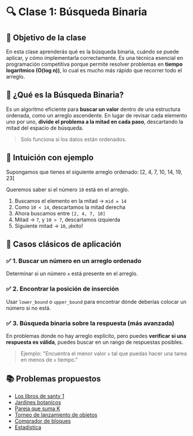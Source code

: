 # 🔍 Clase 1: Búsqueda Binaria

## 🎯 Objetivo de la clase

En esta clase aprenderás qué es la búsqueda binaria, cuándo se puede aplicar, y cómo implementarla correctamente. Es una técnica esencial en programación competitiva porque permite resolver problemas en **tiempo logarítmico (O(log n))**, lo cual es mucho más rápido que recorrer todo el arreglo.



## 🧠 ¿Qué es la Búsqueda Binaria?

Es un algoritmo eficiente para **buscar un valor** dentro de una estructura ordenada, como un arreglo ascendente. En lugar de revisar cada elemento uno por uno, **divide el problema a la mitad en cada paso**, descartando la mitad del espacio de búsqueda.

> Solo funciona si los datos están ordenados.

## 📌 Intuición con ejemplo

Supongamos que tienes el siguiente arreglo ordenado: [2, 4, 7, 10, 14, 19, 23]

Queremos saber si el número `10` está en el arreglo.

1. Buscamos el elemento en la mitad → `mid = 14`
2. Como `10 < 14`, descartamos la mitad derecha
3. Ahora buscamos entre `[2, 4, 7, 10]`
4. Mitad → `7`, y `10 > 7`, descartamos izquierda
5. Siguiente mitad → `10`, ¡éxito!



## 🧩 Casos clásicos de aplicación

### ✅ 1. Buscar un número en un arreglo ordenado

Determinar si un número `x` está presente en el arreglo.

### ✅ 2. Encontrar la posición de inserción

Usar `lower_bound` o `upper_bound` para encontrar dónde deberías colocar un número si no está.

### ✅ 3. Búsqueda binaria sobre la respuesta (más avanzada)

En problemas donde no hay arreglo explícito, pero puedes **verificar si una respuesta es válida**, puedes buscar en un rango de respuestas posibles.

> Ejemplo: "Encuentra el menor valor `x` tal que puedas hacer una tarea en menos de `x` tiempo."

## 📚 Problemas propuestos
- [Los libros de santy 1](https://omegaup.com/arena/problem/Los-libros-de-Santy-1)
- [Jardines botanicos](https://omegaup.com/arena/problem/Jardines-Botanicos/)
- [Pareja que suma K](https://omegaup.com/arena/problem/SumaParejaK)
- [Torneo de lanzamiento de objetos](https://omegaup.com/arena/problem/Torneo-de-Lanzamiento-de-Objetos/)
- [Comprador de bloques](https://omegaup.com/arena/problem/Comprador-de-Bloques)
- [Estadistica](https://omegaup.com/arena/problem/Comprador-de-Bloques)